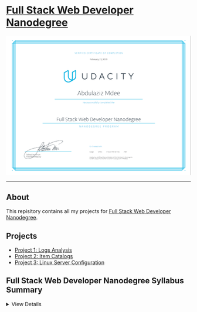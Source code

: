 # [Full Stack Web Developer Nanodegree](https://www.udacity.com/course/full-stack-web-developer-nanodegree--nd004)

[![Certificate](Certificate.PNG)](https://confirm.udacity.com/TH7N2S6U)

---

## About

This repisitory contains all my projects for [Full Stack Web Developer Nanodegree](https://www.udacity.com/course/full-stack-web-developer-nanodegree--nd004).

## Projects

* [Project 1: Logs Analysis](#Logs-Analysis)
* [Project 2: Item Catalogs](#Item-Catalogs)
* [Project 3: Linux Server Configuration](#Linux-Server-Configuration)




## Full Stack Web Developer Nanodegree Syllabus Summary

<details>
  <summary>View Details</summary>

See [Syllabus](/Full-Stack-Nanodegree-Udacity/Syllabus.pdf) for detail description of courses covered in the program.

#### Part 1: Developer Tools

1. [Shell WorkShop](https://www.udacity.com/course/shell-workshop--ud206)
1. Git & Github - [Part 1](https://www.udacity.com/course/how-to-use-git-and-github--ud775), [Part 2](https://www.udacity.com/course/github-collaboration--ud456)
1. [HTTP & Webservers](https://www.udacity.com/course/http-web-servers--ud303)
1. [Networking For Developers](https://www.udacity.com/course/networking-for-web-developers--ud256)

#### Part 2: Databases with SQL & Python

1. [Intro to Relational Databases](https://www.udacity.com/course/intro-to-relational-databases--ud197)

#### Part 3: Servers, Authorization, and CRUD

1. [Full Stack Foundations](https://www.udacity.com/course/full-stack-foundations--ud088)
1. [Authentication & Authorization](https://www.udacity.com/course/authentication-authorization-oauth--ud330)
1. [RESTful APIs](https://www.udacity.com/course/designing-restful-apis--ud388)

#### Part 4: Deploying to Linux Servers

1. [Configuring Linux Web Servers](https://www.udacity.com/course/configuring-linux-web-servers--ud299)

#### Extracurricular Material

1. [Web Accessibility](https://www.udacity.com/course/web-accessibility--ud891)
1. [Javascript Design Patterns](https://www.udacity.com/course/javascript-design-patterns--ud989)
1. [Intro to AJAX](https://www.udacity.com/course/intro-to-ajax--ud110)

</details>
